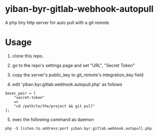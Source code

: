 # yiban-byr-gitlab-webhook-autopull

A php tiny http server for auto pull with a git remote

# Usage

1. clone this repo.

2. go to the repo's settings page and set "URL", "Secret Token"

3. copy the server's public_key to git_remote's integration_key field

4. edit 'yiban.byr.gitlab.webhook.autopull.php' as follows
```
$exec_pair = [
    "secret-token" 
    =>
    "cd /path/to/the/project && git pull"
];
```

5. exec the following command as daemon

```
php -S listen.to.address:port yiban.byr.gitlab.webhook.autopull.php
```
